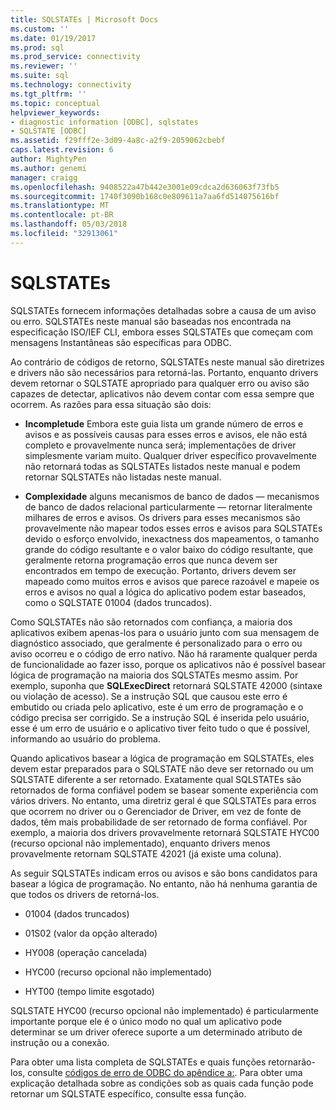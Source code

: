 ```yaml
---
title: SQLSTATEs | Microsoft Docs
ms.custom: ''
ms.date: 01/19/2017
ms.prod: sql
ms.prod_service: connectivity
ms.reviewer: ''
ms.suite: sql
ms.technology: connectivity
ms.tgt_pltfrm: ''
ms.topic: conceptual
helpviewer_keywords:
- diagnostic information [ODBC], sqlstates
- SQLSTATE [ODBC]
ms.assetid: f29fff2e-3d09-4a8c-a2f9-2059062cbebf
caps.latest.revision: 6
author: MightyPen
ms.author: genemi
manager: craigg
ms.openlocfilehash: 9408522a47b442e3001e09cdca2d636063f73fb5
ms.sourcegitcommit: 1740f3090b168c0e809611a7aa6fd514075616bf
ms.translationtype: MT
ms.contentlocale: pt-BR
ms.lasthandoff: 05/03/2018
ms.locfileid: "32913061"
---
```

# <a name="sqlstates"></a>SQLSTATEs
SQLSTATEs fornecem informações detalhadas sobre a causa de um aviso ou erro. SQLSTATEs neste manual são baseadas nos encontrada na especificação ISO/IEF CLI, embora esses SQLSTATEs que começam com mensagens Instantâneas são específicas para ODBC.  
  
 Ao contrário de códigos de retorno, SQLSTATEs neste manual são diretrizes e drivers não são necessários para retorná-las. Portanto, enquanto drivers devem retornar o SQLSTATE apropriado para qualquer erro ou aviso são capazes de detectar, aplicativos não devem contar com essa sempre que ocorrem. As razões para essa situação são dois:  
  
-   **Incompletude** Embora este guia lista um grande número de erros e avisos e as possíveis causas para esses erros e avisos, ele não está completo e provavelmente nunca será; implementações de driver simplesmente variam muito. Qualquer driver específico provavelmente não retornará todas as SQLSTATEs listados neste manual e podem retornar SQLSTATEs não listadas neste manual.  
  
-   **Complexidade** alguns mecanismos de banco de dados — mecanismos de banco de dados relacional particularmente — retornar literalmente milhares de erros e avisos. Os drivers para esses mecanismos são provavelmente não mapear todos esses erros e avisos para SQLSTATEs devido o esforço envolvido, inexactness dos mapeamentos, o tamanho grande do código resultante e o valor baixo do código resultante, que geralmente retorna programação erros que nunca devem ser encontrados em tempo de execução. Portanto, drivers devem ser mapeado como muitos erros e avisos que parece razoável e mapeie os erros e avisos no qual a lógica do aplicativo podem estar baseados, como o SQLSTATE 01004 (dados truncados).  
  
 Como SQLSTATEs não são retornados com confiança, a maioria dos aplicativos exibem apenas-los para o usuário junto com sua mensagem de diagnóstico associado, que geralmente é personalizado para o erro ou aviso ocorreu e o código de erro nativo. Não há raramente qualquer perda de funcionalidade ao fazer isso, porque os aplicativos não é possível basear lógica de programação na maioria dos SQLSTATEs mesmo assim. Por exemplo, suponha que **SQLExecDirect** retornará SQLSTATE 42000 (sintaxe ou violação de acesso). Se a instrução SQL que causou este erro é embutido ou criada pelo aplicativo, este é um erro de programação e o código precisa ser corrigido. Se a instrução SQL é inserida pelo usuário, esse é um erro de usuário e o aplicativo tiver feito tudo o que é possível, informando ao usuário do problema.  
  
 Quando aplicativos basear a lógica de programação em SQLSTATEs, eles devem estar preparados para o SQLSTATE não deve ser retornado ou um SQLSTATE diferente a ser retornado. Exatamente qual SQLSTATEs são retornados de forma confiável podem se basear somente experiência com vários drivers. No entanto, uma diretriz geral é que SQLSTATEs para erros que ocorrem no driver ou o Gerenciador de Driver, em vez de fonte de dados, têm mais probabilidade de ser retornado de forma confiável. Por exemplo, a maioria dos drivers provavelmente retornará SQLSTATE HYC00 (recurso opcional não implementado), enquanto drivers menos provavelmente retornam SQLSTATE 42021 (já existe uma coluna).  
  
 As seguir SQLSTATEs indicam erros ou avisos e são bons candidatos para basear a lógica de programação. No entanto, não há nenhuma garantia de que todos os drivers de retorná-los.  
  
-   01004 (dados truncados)  
  
-   01S02 (valor da opção alterado)  
  
-   HY008 (operação cancelada)  
  
-   HYC00 (recurso opcional não implementado)  
  
-   HYT00 (tempo limite esgotado)  
  
 SQLSTATE HYC00 (recurso opcional não implementado) é particularmente importante porque ele é o único modo no qual um aplicativo pode determinar se um driver oferece suporte a um determinado atributo de instrução ou a conexão.  
  
 Para obter uma lista completa de SQLSTATEs e quais funções retornarão-los, consulte [códigos de erro de ODBC do apêndice a:](../../../odbc/reference/appendixes/appendix-a-odbc-error-codes.md). Para obter uma explicação detalhada sobre as condições sob as quais cada função pode retornar um SQLSTATE específico, consulte essa função.
